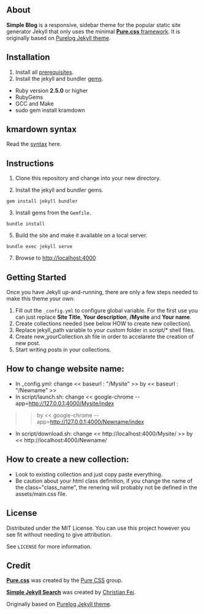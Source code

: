 
## About

**Simple Blog** is a responsive, sidebar theme for the popular static site generator Jekyll that only uses the minimal [**Pure.css** framework](https://github.com/pure-css/pure). It is originally based on [Purelog Jekyll theme](https://github.com/brennanbrown/purelog).




## Installation


1. Install all [prerequisites](https://jekyllrb.com/docs/installation/).
2. Install the jekyll and bundler [gems](https://jekyllrb.com/docs/ruby-101/#gems).
- Ruby version **2.5.0** or higher
- RubyGems
- GCC and Make
- sudo gem install kramdown


## kmardown syntax
Read the [syntax](https://kramdown.gettalong.org/syntax.html) here.




## Instructions

1. Clone this repository and change into your new directory.


2. Install the jekyll and bundler gems.

```
gem install jekyll bundler
```

3. Install gems from the `Gemfile`.

```
bundle install
```

5. Build the site and make it available on a local server.

```
bundle exec jekyll serve
```

7. Browse to [http://localhost:4000](http://localhost:4000)



## Getting Started

Once you have Jekyll up-and-running, there are only a few steps needed to make this theme your own:

1. Fill out the `_config.yml` to configure global variable. For the first use you can just replace __Site Title__, __Your description__, __/Mysite__ and __Your name__.
2. Create collections needed (see below HOW to create new collection).
3. Replace jekyll_path variable to your custom folder in script/* shell files.
4. Create new_yourCollection.sh file in order to accelarete the creation of new post.
5. Start writing posts in your collections.

## How to change website name:
- In _config.yml: change << baseurl : "/Mysite" >> by << baseurl : "/Newname" >> 
- In script/launch.sh: change << google-chrome --app=http://127.0.0.1:4000/Mysite/index
 >> by << google-chrome --app=http://127.0.0.1:4000/Newname/index
>>
- In script/download.sh: change << http://localhost:4000/Mysite/ >> by << http://localhost:4000/Newname/
>>


## How to create a new collection:
- Look to existing collection and just copy paste everything.
- Be caution about your html class definition, if you change the name of the class="class_name", the renering will probably not be defined in the assets/main.css file.

<!-- LICENSE -->

## License

Distributed under the MIT License. You can use this project however you see fit without needing to give attribution.

See `LICENSE` for more information.



## Credit

[**Pure.css**](https://purecss.io/) was created by the [Pure CSS](https://github.com/pure-css) group.

[**Simple Jekyll Search**](https://github.com/christian-fei/Simple-Jekyll-Search) was created by [Christian Fei](https://github.com/christian-fei).

Originally based on [Purelog Jekyll theme](https://github.com/brennanbrown/purelog).







